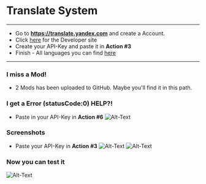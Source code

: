 # Translate System
_____

- Go to **https://translate.yandex.com** and create a Account.
- Click [here](https://translate.yandex.com/developers) for the Developer site
- Create your API-Key and paste it in **Action #3**
- Finish - All languages you can find [here](https://tech.yandex.com/translate/doc/dg/concepts/api-overview-docpage/)
------
### I miss a Mod!
- 2 Mods has been uploaded to GitHub. Maybe you'll find it in this path.
### I get a Error (statusCode:0) HELP?!
- Paste in your API-Key in **Action #6**
![Alt-Text](https://madebyme.s-ul.eu/oo9iL74W)
### Screenshots

* Paste your API-Key in **Action #3**
![Alt-Text](https://madebyme.s-ul.eu/VottJRnJ)
![Alt-Text](https://madebyme.s-ul.eu/xEQ5zmbR)
### Now you can test it

![Alt-Text](https://madebyme.s-ul.eu/kd2BbtiR)
